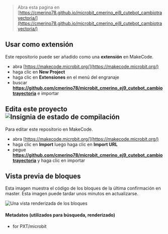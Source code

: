 
> Abra esta pagina en [https://cmerino78.github.io/microbit_cmerino_ej9_cutebot_cambiotrayectoria/](https://cmerino78.github.io/microbit_cmerino_ej9_cutebot_cambiotrayectoria/)

## Usar como extensión

Este repositorio puede ser añadido como una **extensión** en MakeCode.

* abra [https://makecode.microbit.org/](https://makecode.microbit.org/)
* haga clic en **New Project**
* haga clic en **Extensiones** en el menú del engranaje
* buscar **https://github.com/cmerino78/microbit_cmerino_ej9_cutebot_cambiotrayectoria** e importar

## Edita este proyecto ![Insignia de estado de compilación](https://github.com/cmerino78/microbit_cmerino_ej9_cutebot_cambiotrayectoria/workflows/MakeCode/badge.svg)

Para editar este repositorio en MakeCode.

* abra [https://makecode.microbit.org/](https://makecode.microbit.org/)
* haga clic en **Import** luego haga clic en **Import URL**
* pegue **https://github.com/cmerino78/microbit_cmerino_ej9_cutebot_cambiotrayectoria** y haga clic en importar

## Vista previa de bloques

Esta imagen muestra el código de los bloques de la última confirmación en master.
Esta imagen puede tardar unos minutos en actualizarse.

![Una vista renderizada de los bloques](https://github.com/cmerino78/microbit_cmerino_ej9_cutebot_cambiotrayectoria/raw/master/.github/makecode/blocks.png)

#### Metadatos (utilizados para búsqueda, renderizado)

* for PXT/microbit
<script src="https://makecode.com/gh-pages-embed.js"></script><script>makeCodeRender("{{ site.makecode.home_url }}", "{{ site.github.owner_name }}/{{ site.github.repository_name }}");</script>
